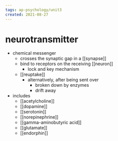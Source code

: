 ```yaml
---
tags: ap-psychology/unit3 
created: 2021-08-27
---
```


# neurotransmitter

- chemical messenger
	- crosses the synaptic gap in a [[synapse]]
	- bind to receptors on the receiving [[neuron]]
		- lock and key mechanism
	- [[reuptake]]
		- alternatively, after being sent over
			- broken down by enzymes
			- drift away
- includes
	- [[acetylcholine]]
	- [[dopamine]]
	- [[serotonin]]
	- [[norepinephrine]]
	- [[gamma-aminobutyric acid]]
	- [[glutamate]]
	- [[endorphin]] 
